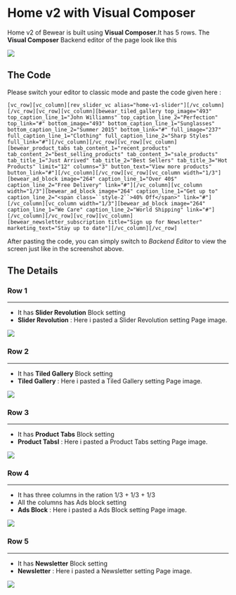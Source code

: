 # Home v2 with Visual Composer

Home v2 of Bewear is built using **Visual Composer**.It has 5 rows. The **Visual Composer** Backend editor of the page look like this

![](http://transvelo.github.io/docs/bewear/images/vc-home-v2.png)

## The Code

Please switch your editor to classic mode and paste the code given here :

```
[vc_row][vc_column][rev_slider_vc alias="home-v1-slider"][/vc_column][/vc_row][vc_row][vc_column][bewear_tiled_gallery top_image="493" top_caption_line_1="John Williamns" top_caption_line_2="Perfection" top_link="#" bottom_image="493" bottom_caption_line_1="Sunglasses" bottom_caption_line_2="Summer 2015" bottom_link="#" full_image="237" full_caption_line_1="Clothing" full_caption_line_2="Sharp Styles" full_link="#"][/vc_column][/vc_row][vc_row][vc_column][bewear_product_tabs tab_content_1="recent_products" tab_content_2="best_selling_products" tab_content_3="sale_products" tab_title_1="Just Arrived" tab_title_2="Best Sellers" tab_title_3="Hot Products" limit="12" columns="3" button_text="View more products" button_link="#"][/vc_column][/vc_row][vc_row][vc_column width="1/3"][bewear_ad_block image="264" caption_line_1="Over 40$" caption_line_2="Free Delivery" link="#"][/vc_column][vc_column width="1/3"][bewear_ad_block image="264" caption_line_1="Get up to" caption_line_2="<span class=``style-2``>40% Off</span>" link="#"][/vc_column][vc_column width="1/3"][bewear_ad_block image="264" caption_line_1="We Care" caption_line_2="World Shipping" link="#"][/vc_column][/vc_row][vc_row][vc_column][bewear_newsletter_subscription title="Sign up for Newsletter" marketing_text="Stay up to date"][/vc_column][/vc_row]
```

After pasting the code, you can simply switch to *Backend Editor* to view the screen just like in the screenshot above.

## The Details

### Row 1
---
* It has **Slider Revolution** Block setting
* **Slider Revolution** : Here i pasted a Slider Revolution setting Page image.

![](http://transvelo.github.io/docs/bewear/images/vc-home-v1-slider.png)

### Row 2
---
* It has **Tiled Gallery** Block setting
* **Tiled Gallery** : Here i pasted a Tiled Gallery setting Page image.

![](http://transvelo.github.io/docs/bewear/images/vc-tiled-gallery-setting.png)

### Row 3
---
* It has **Product Tabs** Block setting
* **Product Tabsl** : Here i pasted a Product Tabs setting Page image.

![](http://transvelo.github.io/docs/bewear/images/vc-product-tabs-setting.png)

### Row 4
---
* It has three columns in the ration 1/3 + 1/3 + 1/3
* All the columns has Ads block setting
* **Ads Block** : Here i pasted a Ads Block setting Page image.

![](http://transvelo.github.io/docs/bewear/images/vc-ads-block-setting.png)

### Row 5
---
* It has **Newsletter** Block setting
* **Newsletter** : Here i pasted a Newsletter setting Page image.

![](http://transvelo.github.io/docs/bewear/images/vc-newsletter-setting.png)




